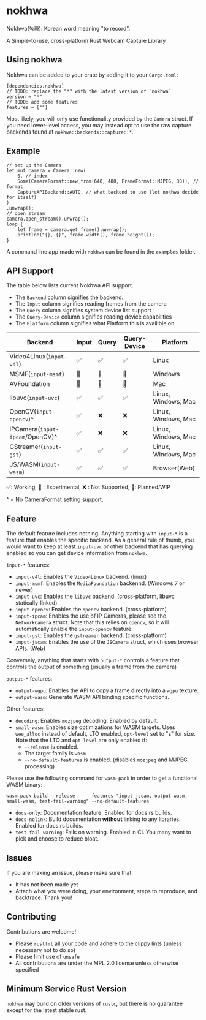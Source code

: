 # nokhwa
Nokhwa(녹화): Korean word meaning "to record".

A Simple-to-use, cross-platform Rust Webcam Capture Library

## Using nokhwa
Nokhwa can be added to your crate by adding it to your `Cargo.toml`:
```.ignore
[dependencies.nokhwa]
// TODO: replace the "*" with the latest version of `nokhwa`
version = "*"
// TODO: add some features
features = [""]
```

Most likely, you will only use functionality provided by the `Camera` struct. If you need lower-level access, you may instead opt to use the raw capture backends found at `nokhwa::backends::capture::*`.

## Example

```.ignore
// set up the Camera
let mut camera = Camera::new(
    0, // index
    Some(CameraFormat::new_from(640, 480, FrameFormat::MJPEG, 30)), // format
    CaptureAPIBackend::AUTO, // what backend to use (let nokhwa decide for itself)
)
.unwrap();
// open stream
camera.open_stream().unwrap();
loop {
    let frame = camera.get_frame().unwrap();
    println!("{}, {}", frame.width(), frame.height());
}
```
A command line app made with `nokhwa` can be found in the `examples` folder.

## API Support
The table below lists current Nokhwa API support.
- The `Backend` column signifies the backend.
- The `Input` column signifies reading frames from the camera
- The `Query` column signifies system device list support
- The `Query-Device` column signifies reading device capabilities
- The `Platform` column signifies what Platform this is availible on.

 | Backend                         | Input              | Query              | Query-Device       | Platform            |
 |---------------------------------|--------------------|--------------------|--------------------|---------------------|
 | Video4Linux(`input-v4l`)        | ✅                 | ✅                 | ✅                 | Linux               |
 | MSMF(`input-msmf`)              | 🔮                 | 🔮                 | 🔮                 | Windows             |
 | AVFoundation                    | 🚧                 | 🚧                 | 🚧                 | Mac                 |
 | libuvc(`input-uvc`)             | ✅                 | ✅                 | ✅                 | Linux, Windows, Mac |
 | OpenCV(`input-opencv`)^         | ✅                 | ❌                 | ❌                 | Linux, Windows, Mac |
 | IPCamera(`input-ipcam`/OpenCV)^ | ✅                 | ❌                 | ❌                 | Linux, Windows, Mac |
 | GStreamer(`input-gst`)          | ✅                 | ✅                 | ✅                 | Linux, Windows, Mac |
 | JS/WASM(`input-wasm`)           | ✅                 | ✅                 | ✅                 | Browser(Web)        |

 ✅: Working, 🔮 : Experimental, ❌ : Not Supported, 🚧: Planned/WIP

  ^ = No CameraFormat setting support.
## Feature
The default feature includes nothing. Anything starting with `input-*` is a feature that enables the specific backend. 
As a general rule of thumb, you would want to keep at least `input-uvc` or other backend that has querying enabled so you can get device information from `nokhwa`.

`input-*` features:
 - `input-v4l`: Enables the `Video4Linux` backend. (linux)
 - `input-msmf`: Enables the `MediaFoundation` backennd. (Windows 7 or newer)
 - `input-uvc`: Enables the `libuvc` backend. (cross-platform, libuvc statically-linked)
 - `input-opencv`: Enables the `opencv` backend. (cross-platform) 
 - `input-ipcam`: Enables the use of IP Cameras, please see the `NetworkCamera` struct. Note that this relies on `opencv`, so it will automatically enable the `input-opencv` feature.
 - `input-gst`: Enables the `gstreamer` backend. (cross-platform)
 - `input-jscam`: Enables the use of the `JSCamera` struct, which uses browser APIs. (Web)

Conversely, anything that starts with `output-*` controls a feature that controls the output of something (usually a frame from the camera)

`output-*` features:
 - `output-wgpu`: Enables the API to copy a frame directly into a `wgpu` texture.
 - `output-wasm`: Generate WASM API binding specific functions.

Other features:
 - `decoding`: Enables `mozjpeg` decoding. Enabled by default.  
 - `small-wasm`: Enables size optimizations for WASM targets. Uses `wee_alloc` instead of default, LTO enabled, `opt-level` set to "s" for size. Note that the LTO and `opt-level` are only enabled if:
   - `--release` is enabled.
   - The target family is `wasm`
   - `--no-default-features` is enabled. (disables `mozjpeg` and MJPEG processing)

 Please use the following command for `wasm-pack` in order to get a functional WASM binary:
 ```.ignore
 wasm-pack build --release -- --features "input-jscam, output-wasm, small-wasm, test-fail-warning" --no-default-features 
 ```
 - `docs-only`: Documentation feature. Enabled for docs.rs builds.
 - `docs-nolink`: Build documentation **without** linking to any libraries. Enabled for docs.rs builds.
 - `test-fail-warning`: Fails on warning. Enabled in CI.
You many want to pick and choose to reduce bloat.

## Issues
If you are making an issue, please make sure that
 - It has not been made yet
 - Attach what you were doing, your environment, steps to reproduce, and backtrace.
Thank you!

## Contributing
Contributions are welcome!
 - Please `rustfmt` all your code and adhere to the clippy lints (unless necessary not to do so)
 - Please limit use of `unsafe`
 - All contributions are under the MPL 2.0 license unless otherwise specified

## Minimum Service Rust Version
`nokhwa` may build on older versions of `rustc`, but there is no guarantee except for the latest stable rust. 
